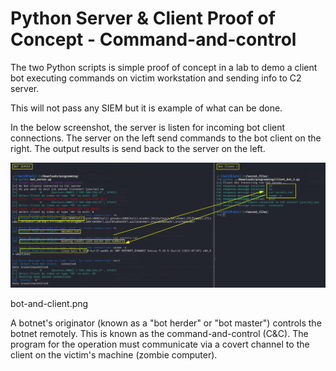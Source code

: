 # Python Server & Client Proof of Concept - Command-and-control

The two Python scripts is simple proof of concept in a lab to demo a client bot executing commands on victim workstation and sending info to C2 server.

This will not pass any SIEM but it is example of what can be done.

In the below screenshot, the server is listen for incoming bot client connections.
The server on the left send commands to the bot client on the right.
The output results is send back to the server on the left.

![CnC Server on left and Bot Client on right executing commands](bot-and-client.png)

bot-and-client.png

A botnet's originator (known as a "bot herder" or "bot master") controls the botnet remotely. 
This is known as the command-and-control (C&C). The program for the operation must communicate via a covert channel to the client on the victim's machine (zombie computer).
